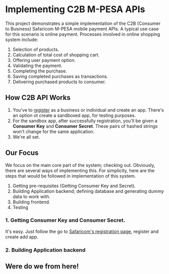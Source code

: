 # Implementing C2B M-PESA APIs
This project demonstrates a simple implementation of the C2B (Consumer to Business) Safaricom M-PESA mobile payment APIs.
A typical use case for this scenario is online payment.
Processes involved in online shopping system include:
1. Selection of products.
2. Calculation of total cost of shopping cart.
3. Offering user payment option.
4. Validating the payment.
5. Completing the purchase.
6. Saving completed purchases as transactions.
7. Delivering purchased products to consumer.

## How C2B API Works
1. You've to [register](https://developer.safaricom.co.ke/login-register) as a business or individual and create an app. There's an option ot create a sandboxed app, for testing purposes.
2. For the sandbox app, after successfully registration, you'll be given a **Consumer Key** and **Consumer Secret**. These pairs of hashed strings won't change for the same application.
3. We're all set.  

## Our Focus
We focus on the main core part of the system; checking out.
Obviously, there are several ways of implementing this. For simplicity, here are the steps that would be followed in implementation of this system.
1. Getting pre-requisites (Getting Consumer Key and Secret).
2. Building Application backend; defining database and generating dummy data to work with.
3. Building frontend.
4. Testing

### 1. Getting Consumer Key and Consumer Secret.
It's easy. Just follow the go to [Safaricom's registration page](https://developer.safaricom.co.ke/login-register), register and create add app.

### 2. Building Application backend

## Were do we from here!
